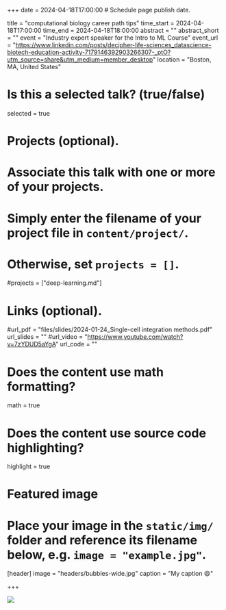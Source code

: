 +++
date = 2024-04-18T17:00:00  # Schedule page publish date.

title = "computational biology career path tips"
time_start = 2024-04-18T17:00:00
time_end = 2024-04-18T18:00:00
abstract = ""
abstract_short = ""
event = "Industry expert speaker for the Intro to ML Course"
event_url = "https://www.linkedin.com/posts/decipher-life-sciences_datascience-biotech-education-activity-7179146392903266307-_ptO?utm_source=share&utm_medium=member_desktop"
location = "Boston, MA, United States"

# Is this a selected talk? (true/false)
selected = true

# Projects (optional).
#   Associate this talk with one or more of your projects.
#   Simply enter the filename of your project file in `content/project/`.
#   Otherwise, set `projects = []`.
#projects = ["deep-learning.md"]

# Links (optional).
#url_pdf = "files/slides/2024-01-24_Single-cell integration methods.pdf"
url_slides = ""
#url_video = "https://www.youtube.com/watch?v=7zYDUD5aYgA"
url_code = ""

# Does the content use math formatting?
math = true

# Does the content use source code highlighting?
highlight = true

# Featured image
# Place your image in the `static/img/` folder and reference its filename below, e.g. `image = "example.jpg"`.
[header]
image = "headers/bubbles-wide.jpg"
caption = "My caption :smile:"

+++

![](/img/rafa-course.png)

